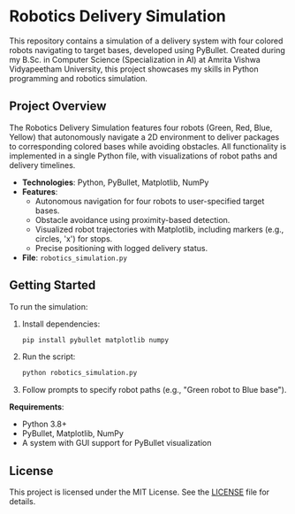 # Robotics Delivery Simulation

This repository contains a simulation of a delivery system with four colored robots navigating to target bases, developed using PyBullet. Created during my B.Sc. in Computer Science (Specialization in AI) at Amrita Vishwa Vidyapeetham University, this project showcases my skills in Python programming and robotics simulation.

## Project Overview

The Robotics Delivery Simulation features four robots (Green, Red, Blue, Yellow) that autonomously navigate a 2D environment to deliver packages to corresponding colored bases while avoiding obstacles. All functionality is implemented in a single Python file, with visualizations of robot paths and delivery timelines.

- **Technologies**: Python, PyBullet, Matplotlib, NumPy
- **Features**:
  - Autonomous navigation for four robots to user-specified target bases.
  - Obstacle avoidance using proximity-based detection.
  - Visualized robot trajectories with Matplotlib, including markers (e.g., circles, 'x') for stops.
  - Precise positioning with logged delivery status.
- **File**: `robotics_simulation.py`

## Getting Started

To run the simulation:
1. Install dependencies:
   ```bash
   pip install pybullet matplotlib numpy
   ```
2. Run the script:
   ```bash
   python robotics_simulation.py
   ```
3. Follow prompts to specify robot paths (e.g., "Green robot to Blue base").

**Requirements**:
- Python 3.8+
- PyBullet, Matplotlib, NumPy
- A system with GUI support for PyBullet visualization



## License
This project is licensed under the MIT License. See the [LICENSE](LICENSE) file for details.
